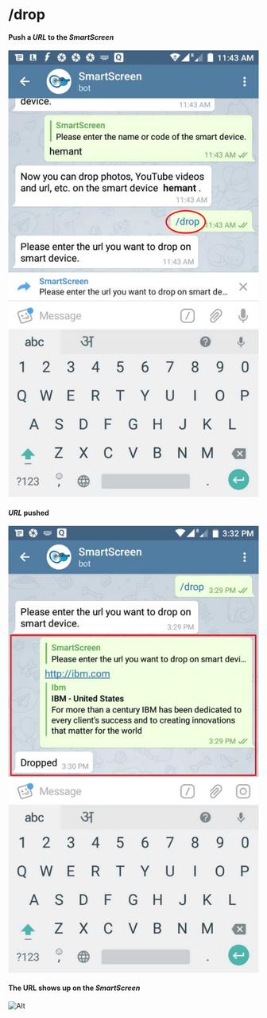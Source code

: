 # /drop

#### Push a _URL_ to the _SmartScreen_


![Alt](assets/drop.png#left)



#### _URL_ pushed


![Alt](assets/dropped.png#left)



#### The URL shows up on the _SmartScreen_

![Alt](assets/drop_ss.png#center)
